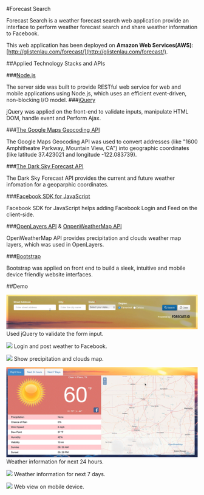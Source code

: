 #Forecast Search

Forecast Search is a weather forecast search web application provide an interface to perform weather forecast search and share weather information to Facebook.
 
 This web application has been deployed on **Amazon Web Services(AWS)**: 
 [http://glistenlau.com/forecast/](http://glistenlau.com/forecast/).
 
##Applied Technology Stacks and APIs

###[Node.js](https://nodejs.org/en/)

The server side was built to provide RESTful web service for web and mobile applications using Node.js, which uses an efficient event-driven, non-blocking I/O model.
###[jQuery](https://jquery.com/)

jQuery was applied on the front-end to validate inputs, manipulate HTML DOM, handle event and Perform Ajax.

###[The Google Maps Geocoding API](https://developers.google.com/maps/documentation/geocoding/intro)

The Google Maps Geocoding API was used to convert addresses (like "1600 Amphitheatre Parkway, Mountain View, CA") into geographic coordinates (like latitude 37.423021 and longitude -122.083739).

###[The Dark Sky Forecast API](https://developer.forecast.io/)

The Dark Sky Forecast API provides the current and future weather infomation for a geoparphic coordinates.

###[Facebook SDK for JavaScript](https://developers.facebook.com/docs/javascript/)

Facebook SDK for JavaScript helps adding Facebook Login and Feed on the client-side.

###[OpenLayers API](http://openlayers.org/) & [OnpenWeatherMap API](http://openlayers.org/)

OpenWeatherMap API provides precipitation and clouds weather map layers, which was used in OpenLayers.

###[Bootstrap](http://getbootstrap.com/)

Bootstrap was applied on front end to build a sleek, intuitive and mobile device friendly website interfaces.

##Demo

![](https://github.com/glistenlau/forecast/raw/master/demo/inputValidation.gif)
Used jQuery to validate the form input.

![](https://github.com/glistenlau/forecast/raw/master/demo/facebookFeed.gif)
Login and post weather to Facebook.

![](https://github.com/glistenlau/forecast/raw/master/demo/weatherMap.gif)
Show precipitation and clouds map.

![](https://github.com/glistenlau/forecast/raw/master/demo/nextHours.gif)
Weather information for next 24 hours.

![](https://github.com/glistenlau/forecast/raw/master/demo/nextDays.gif)
Weather information for next 7 days.

![](https://github.com/glistenlau/forecast/raw/master/demo/mobile.gif)
Web view on mobile device.



